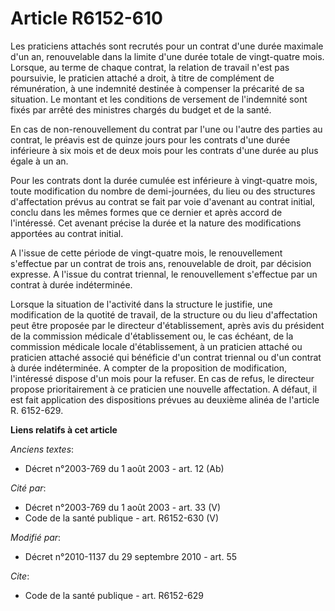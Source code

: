 # Article R6152-610

Les praticiens attachés sont recrutés pour un contrat d'une durée maximale d'un an, renouvelable dans la limite d'une durée
totale de vingt-quatre mois. Lorsque, au terme de chaque contrat, la relation de travail n'est pas poursuivie, le praticien
attaché a droit, à titre de complément de rémunération, à une indemnité destinée à compenser la précarité de sa situation. Le
montant et les conditions de versement de l'indemnité sont fixés par arrêté des ministres chargés du budget et de la santé. 

En cas de non-renouvellement du contrat par l'une ou l'autre des parties au contrat, le préavis est de quinze jours pour les
contrats d'une durée inférieure à six mois et de deux mois pour les contrats d'une durée au plus égale à un an. 

Pour les contrats dont la durée cumulée est inférieure à vingt-quatre mois, toute modification du nombre de demi-journées, du
lieu ou des structures d'affectation prévus au contrat se fait par voie d'avenant au contrat initial, conclu dans les mêmes
formes que ce dernier et après accord de l'intéressé. Cet avenant précise la durée et la nature des modifications apportées
au contrat initial.

A l'issue de cette période de vingt-quatre mois, le renouvellement s'effectue par un contrat de trois ans, renouvelable de
droit, par décision expresse. A l'issue du contrat triennal, le renouvellement s'effectue par un contrat à durée
indéterminée. 

Lorsque la situation de l'activité dans la structure le justifie, une modification de la quotité de travail, de la structure
ou du lieu d'affectation peut être proposée par le directeur d'établissement, après avis du président de la commission
médicale d'établissement ou, le cas échéant, de la commission médicale locale d'établissement, à un praticien attaché ou
praticien attaché associé qui bénéficie d'un contrat triennal ou d'un contrat à durée indéterminée. A compter de la
proposition de modification, l'intéressé dispose d'un mois pour la refuser. En cas de refus, le directeur propose
prioritairement à ce praticien une nouvelle affectation. A défaut, il est fait application des dispositions prévues au
deuxième alinéa de l'article R. 6152-629.

**Liens relatifs à cet article**

_Anciens textes_:

  - Décret n°2003-769 du 1 août 2003 - art. 12 (Ab)

_Cité par_:

  - Décret n°2003-769 du 1 août 2003 - art. 33 (V)
  - Code de la santé publique - art. R6152-630 (V)

_Modifié par_:

  - Décret n°2010-1137 du 29 septembre 2010 - art. 55

_Cite_:

  - Code de la santé publique - art. R6152-629
